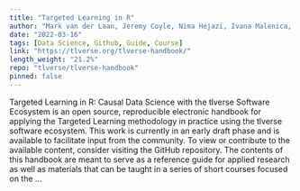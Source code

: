 ```yaml
---
title: "Targeted Learning in R"
author: "Mark van der Laan, Jeremy Coyle, Nima Hejazi, Ivana Malenica, Rachael Phillips, Alan Hubbard"
date: "2022-03-16"
tags: [Data Science, Github, Guide, Course]
link: "https://tlverse.org/tlverse-handbook/"
length_weight: "21.2%"
repo: "tlverse/tlverse-handbook"
pinned: false
---
```


Targeted Learning in R: Causal Data Science with the tlverse Software
Ecosystem is an open source, reproducible electronic handbook for applying the
Targeted Learning methodology in practice using the tlverse software
ecosystem. This work is currently in an early draft
phase and is available to facilitate input from the community. To view or
contribute to the available content, consider visiting the GitHub
repository. The contents of this handbook are meant to serve as a reference guide for
applied research as well as materials that can be taught in a series of short
courses focused on the ...
